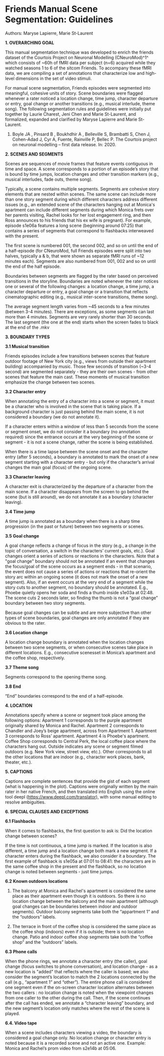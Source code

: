 Friends Manual Scene Segmentation: Guidelines
==============================
Authors: Maryse Lapierre, Marie St-Laurent


**1. OVERARCHING GOAL**

This manual segmentation technique was developed to enrich the friends dataset of the Courtois Project on Neuronal Modelling (CNeuroMod)^1^  which consists of ~60h of fMRI data per subject (n=6) acquired while they watched seasons 1 to 6 of the sitcom Friends. To accompany these fMRI data, we are compiling a set of annotations that characterize low and high-level dimensions in the set of video stimuli.

For manual scene segmentation, Friends episodes were segmented into meaningful, cohesive units of story. Scene boundaries were flagged whenever a rater noticed a location change, time jump, character departure or entry, goal change or another transitions (e.g., musical interlude, theme song). The following segmentation rules and guidelines were initially put together by Laurie Charest, Jeni Chen and Marie St-Laurent, and formalized, expanded and clarified by Maryse Lapierre and Marie St-Laurent.

1. Boyle JA , Pinsard B , Boukhdhir A , Belleville S, Brambatti S, Chen J, Cohen-Adad J, Cyr A, Fuente, Rainville P, Bellec P. The Courtois project on neuronal modelling – first data release. In: 2020.

**2. SCENES AND SEGMENTS**

Scenes are sequences of movie frames that feature events contiguous in time and space. A scene corresponds to a portion of an episode’s story that is bound by time jumps, location changes and other transition markers (e.g., musical interludes, fade outs, theme song).

Typically, a scene contains multiple segments. Segments are cohesive story elements that are nested within scenes. The same scene can include more than one story segment during which different characters address different issues (e.g., an extended scene of the characters hanging out at Monica's apartment can include different segments during which Monica frets over her parents visiting, Rachel looks for her lost engagement ring, and then Ross announces to his friends that his ex wife is pregnant). For example, episode s1e06a features a long scene (beginning around 07:25) that contains a series of segments that correspond to flashbacks interweaved with the present.

The first scene is numbered 001, the second 002, and so on until the end of a half-episode (for CNeuroMod, full Friends episodes were split into two halves, typically a & b, that were shown as separate fMRI runs of ~12 minutes each). Segments are also numbered from 001, 002 and so on until the end of the half episode.

Boundaries between segments are flagged by the rater based on perceived transitions in the storyline. Boundaries are noted whenever the rater notices one or several of the following changes: a location change, a time jump, a character departure or entry, a goal change or a transition that reflects cinematographic editing (e.g., musical inter-scene transitions, theme song).  

The average segment length varies from ~45 seconds to a few minutes (between 3-4 minutes). There are exceptions, as some segments can last more than 4 minutes. Segments are very rarely shorter than 30 seconds. The last segment (the one at the end) starts when the screen fades to black at the end of the .mkv

**3. BOUNDARY TYPES**

**3.1 Musical transition**

Friends episodes include a few transitions between scenes that feature outdoor footage of New York city (e.g., views from outside their apartment building) accompanied by music. Those few seconds of transition (~3-4 second) are segmented separately - they are their own scenes - from other scenes that feature the main cast. These moments of musical transition emphasize the change between two scenes.

**3.2 Character entry**

When annotating the entry of a character into a scene or segment, it must be a character who is involved in the scene that is taking place. If a background character is just passing behind the main scene, it is not considered a boundary (we do not annotate it).

If a character enters within a window of less than 5 seconds from the scene or segment onset, we do not consider it a boundary (no annotation required) since the entrance occurs at the very beginning of the scene or segment - it is not a scene change, rather the scene is being established.

When there is a time lapse between the scene onset and the character entry (after 5 seconds), a boundary is annotated to mark the onset of a new segment starting with a character entry - but only if the character’s arrival changes the main goal (focus) of the ongoing scene.

**3.3 Character leaving**

A character exit is characterized by the departure of a character from the main scene. If a character disappears from the screen to go behind the scene (but is still around), we do not annotate it as a boundary (character leaving).

**3.4 Time jump**

A time jump is annotated as a boundary when there is a sharp time progression (in the past or future) between two segments or scenes.  

**3.5 Goal change**

A goal change reflects a change of focus in the story (e.g., a change in the topic of conversation, a switch in the characters’ current goals, etc.). Goal changes orient a series of actions or reactions in the characters.
Note that a "goal change" boundary should not be annotated if an event that changes the focus/goal of the scene occurs as a segment ends - in that scenario, the event does not cause a series of actions or reactions that re-orient the story arc within an ongoing scene (it does not mark the onset of a new segment). Also, if an event occurs at the very end of a segment while the story cuts to another segment, no boundary should be annotated. E.g., Phoebe quietly opens her soda and finds a thumb inside s1e03a at 02:48. The scene cuts 2 seconds later, so finding the thumb is not a “goal change” boundary between two story segments.

Because goal changes can be subtle and are more subjective than other types of scene boundaries, goal changes are only annotated if they are obvious to the rater.

**3.6 Location change**

A location change boundary is annotated when the location changes between two scene segments, or when consecutive scenes take place in different locations. E.g., consecutive scenesset in Monica’s apartment and the coffee shop, respectively.

**3.7 Theme song**

Segments correspond to the opening theme song.

**3.8 End**

“End” boundaries correspond to the end of a half-episode.


**4. LOCATION**

Annotations specify where a scene or segment took place among the following options:
Apartment 1 corresponds to the purple apartment originally shared by Monica and Rachel.
Apartment 2 corresponds to Chandler and Joey’s beige apartment, across from Apartment 1.
Apartment 3 corresponds to Ross’ apartment.
Apartment 4 is Phoebe's apartment.
Coffee Shop corresponds to Central Perk, the local coffee place where the characters hang out.
Outside indicates any scene or segment filmed outdoors (e.g. New York view, street view, etc.).
Other corresponds to all the other locations that are indoor (e.g., character work places, bank, theater, etc.).


**5. CAPTIONS**

Captions are complete sentences that provide the gist of each segment (what is happening in the plot). Captions were originally written by the main rater in her native French, and then translated into English using the online tool deepl (https://www.deepl.com/translator), with some manual editing to resolve ambiguities.


**6. SPECIAL CLAUSES AND EXCEPTIONS**

**6.1 Flashbacks**

When it comes to flashbacks, the first question to ask is: Did the location change between scenes?

If the time is not continuous, a time jump is marked. If the location is also different, a time jump and a location change both mark a new segment. If a character enters during the flashback, we also consider it a boundary. The first example of flashback is s1e05a at 07:01 to 08:41: the characters are in the same coffee shop in the present and the flashback, so no location change is noted between segments - just time jumps.

**6.2 Known outdoors locations**

1. The balcony at Monica and Rachel's apartment is considered the same place as their apartment even though it is outdoors. So there is no location change between the balcony and the main apartment (although goal changes can be boundaries between indoor and outdoor segments). Outdoor balcony segments take both the “appartment 1” and the “outdoors” labels.

2. The terrace in front of the coffee shop is considered the same place as the coffee shop (indoors) even if it is outside;  there is no location change. Patio and indoor coffee shop segments take both the “coffee shop” and the “outdoors” labels.

**6.3 Phone calls**

When the phone rings, we annotate a character entry (the caller), goal change (focus switches to phone conversation), and location change - as a new location is "added" that reflects where the caller is based; we also consider the segment’s location to match the 2 locations connected by the call (e.g., “apartment 1” and “other”). The entire phone call is considered one segment even if the on-screen character location alternates between the two callers : no location change is noted when the viewpoint changes from one caller to the other during the call. Then, if the scene continues after the call has ended, we annotate a “character leaving” boundary, and the new segment’s location only matches where the rest of the scene is played.

**6.4. Video tape**

When a scene includes characters viewing a video, the boundary is considered a goal change only. No location change or character entry is noted because it is a recorded scene and not an active one. Example: Monica and Rachel’s prom video from s2e14b at 05:06.
